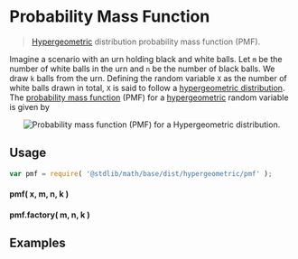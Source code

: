 Probability Mass Function
===
> [Hypergeometric][hypergeometric] distribution probability mass function (PMF).

<!-- <intro> -->

Imagine a scenario with an urn holding black and white balls. Let `m` be the number of white balls in the urn and `n` be the number of black balls. We draw `k` balls from the urn. Defining the random variable `X` as the number of white balls drawn in total, `X` is said to follow a [hypergeometric distribution][hypergeometric].
The [probability mass function](https://en.wikipedia.org/wiki/Probability_mass_function) (PMF) for a [hypergeometric][hypergeometric] random variable is given by

<!-- <equation class="equation" label="eq:" align="center" raw="" alt=""> -->
<div class="equation" align="center" data-raw-text="f(x;m,n,k)=P(X=x;m,n,k)=\begin{cases} {{{m \choose x} {n \choose {k-x}}}\over {{m+n} \choose k}} & \text{ for } x = 0,1,2,\ldots \\
0 & \text{ otherwise}
\end{cases}" data-equation="eq:pmf_function">
	<img src="https://cdn.rawgit.com/distributions-io/hypergeometric-pmf/11808021111172c2b0f1a881f93ed577232caf66/docs/img/eqn.svg" alt="Probability mass function (PMF) for a Hypergeometric distribution.">
	<br>
</div>


<!-- </intro> -->

<!-- <usage> -->

## Usage
``` javascript
var pmf = require( '@stdlib/math/base/dist/hypergeometric/pmf' );
```

#### pmf( x, m, n, k )
#### pmf.factory( m, n, k )
<!-- </usage> -->

<!-- <examples> -->
## Examples

``` javascript
```
<!-- </examples> -->


<!-- <links> -->

[hypergeometric]: https://en.wikipedia.org/wiki/Hypergeometric_distribution

<!-- </links> -->